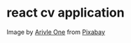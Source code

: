 # react cv application

Image by <a href="https://pixabay.com/users/arivleone-14275976/?utm_source=link-attribution&utm_medium=referral&utm_campaign=image&utm_content=4997565">Arivle One</a> from <a href="https://pixabay.com//?utm_source=link-attribution&utm_medium=referral&utm_campaign=image&utm_content=4997565">Pixabay</a>
